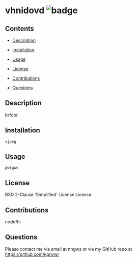 # vhnidovd ![badge](https://img.shields.io/badge/BSD%202-Clause%20'Simplified'%20License-License-green)

## Contents

- [Description](#description)
- [Installation](#installation)
- [Usage](#usage)
- [License](#license)
- [Contributions](#contributions)

- [Questions](#questions)

## Description

brfobr

## Installation

```
vjpvg
```

## Usage

```
pwigwe
```

## License

BSD 2-Clause 'Simplified' License License

## Contributions

nodefhi



## Questions

Please contact me via email at nhgws or via my GitHub repo at https://github.com/kgnvwr
